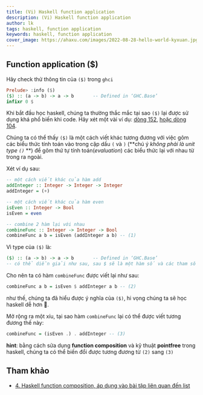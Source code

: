 ```yaml
---
title: (Vi) Haskell function application
description: (Vi) Haskell function application
author: lk
tags: haskell, function application
keywords: haskell, function application
cover_image: https://ahaxu.com/images/2022-08-28-hello-world-kyxuan.jpg
---
```


## Function application ($)

Hãy check thử thông tin của `($)` trong `ghci`
```haskell
Prelude> :info ($)
($) :: (a -> b) -> a -> b       -- Defined in ‘GHC.Base’
infixr 0 $
```

Khi bắt đầu học haskell, chúng ta thường thắc mắc tại sao `($)` lại được sử dụng khá phổ biến khi code.
Hãy xét một vài ví dụ: [dòng 152](https://github.com/ahaxu/simple-telegram-bot/blob/master/src/EmaImproved.hs#L152), [hoặc dòng 104](https://github.com/ahaxu/simple-telegram-bot/blob/master/src/EmaImproved.hs#L104).

Chúng ta có thể thấy `($)` là một cách viết khác tương đương với việc gôm các biểu thức tính toán vào trong cặp dấu `(` và `)` (**chú ý *không phải là unit type `()`* **) để gôm thứ tự tính toán(*evaluation*) các biểu thức lại với nhau từ trong ra ngoài.

Xét ví dụ sau:

```haskell
-- một cách viết khác của hàm add
addInteger :: Integer -> Integer -> Integer
addInteger = (+)

-- một cách viết khác của hàm even
isEven :: Integer -> Bool
isEven = even

-- combine 2 hàm lại với nhau
combineFunc :: Integer -> Integer -> Bool
combineFunc a b = isEven (addInteger a b) -- (1)
```

Vì type của `($)` là:

```haskell
($) :: (a -> b) -> a -> b       -- Defined in ‘GHC.Base’
-- có thể diễn giải như sau, sau $ sẽ là một hàm số và các tham số của hàm số đó
```

Cho nên ta có hàm `combineFunc` được viết lại như sau:

```haskell
combineFunc a b = isEven $ addInteger a b -- (2)
```

như thế, chúng ta đã hiểu được ý nghĩa của `($)`, hi vọng chúng ta sẽ học haskell dễ hơn &#129395;.

Mở rộng ra một xíu, tại sao hàm `combineFunc` lại có thể được viết tương đương thế này:

```haskell
combineFunc = (isEven .) . addInteger -- (3)
```

**hint**: bằng cách sửa dụng **function composition** và kỹ thuật **pointfree** trong haskell, chúng ta có thể biến đổi được tương đương từ `(2)` sang `(3)`

## Tham khảo
- [4. Haskell function composition, áp dụng vào bài tập liên quan đến list
](https://youtu.be/cucVyKgeMyI) 

